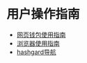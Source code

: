 # 用户操作指南

- [网页钱包使用指南](WebWalletGuide.md)
- [浏览器使用指南](hashgardExplorerGuide.md)
- [hashgard导航](hashgardNav.md)
